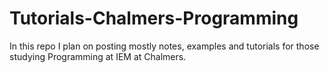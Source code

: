 # Tutorials-Chalmers-Programming
In this repo I plan on posting mostly notes, examples and tutorials for those studying Programming at IEM at Chalmers.
